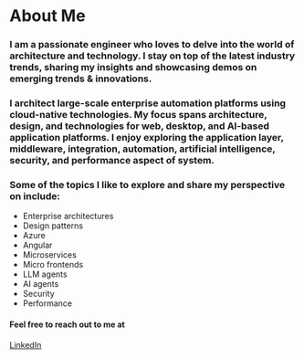 <!--
**pravinchandankhede/pravinchandankhede** is a ✨ _special_ ✨ repository because its `README.md` (this file) appears on your GitHub profile.

Here are some ideas to get you started:

- 🔭 I’m currently working on ...
- 🌱 I’m currently learning ...
- 👯 I’m looking to collaborate on ...
- 🤔 I’m looking for help with ...
- 💬 Ask me about ...
- 📫 How to reach me: ...
- 😄 Pronouns: ...
- ⚡ Fun fact: ...
-->

# About Me

### I am a passionate engineer who loves to delve into the world of architecture and technology. I stay on top of the latest industry trends, sharing my insights and showcasing demos on emerging trends & innovations.

### I architect large-scale enterprise automation platforms using cloud-native technologies. My focus spans architecture, design, and technologies for web, desktop, and AI-based application platforms. I enjoy exploring the application layer, middleware, integration, automation, artificial intelligence, security, and performance aspect of system.

### Some of the topics I like to explore and share my perspective on include:
 - Enterprise architectures
 - Design patterns
 - Azure
 - Angular
 - Microservices
 - Micro frontends
 - LLM agents
 - AI agents
 - Security
 - Performance

#### Feel free to reach out to me at

[LinkedIn](https://www.linkedin.com/in/pravinchandankhede/)


